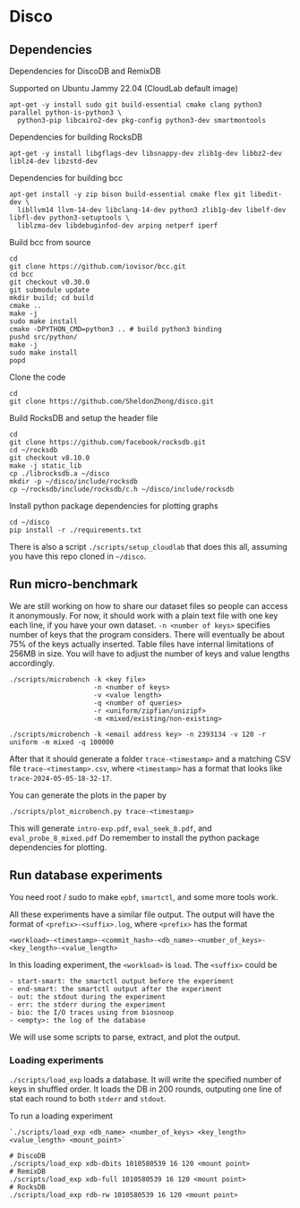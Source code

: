 # Disco
## Dependencies

Dependencies for DiscoDB and RemixDB

Supported on Ubuntu Jammy 22.04 (CloudLab default image)

```
apt-get -y install sudo git build-essential cmake clang python3 parallel python-is-python3 \
  python3-pip libcairo2-dev pkg-config python3-dev smartmontools
```

Dependencies for building RocksDB

```
apt-get -y install libgflags-dev libsnappy-dev zlib1g-dev libbz2-dev liblz4-dev libzstd-dev
```

Dependencies for building bcc

```
apt-get install -y zip bison build-essential cmake flex git libedit-dev \
  libllvm14 llvm-14-dev libclang-14-dev python3 zlib1g-dev libelf-dev libfl-dev python3-setuptools \
  liblzma-dev libdebuginfod-dev arping netperf iperf
```

Build bcc from source

```
cd
git clone https://github.com/iovisor/bcc.git
cd bcc
git checkout v0.30.0
git submodule update
mkdir build; cd build
cmake ..
make -j
sudo make install
cmake -DPYTHON_CMD=python3 .. # build python3 binding
pushd src/python/
make -j
sudo make install
popd
```

Clone the code

```
cd
git clone https://github.com/SheldonZhong/disco.git
```

Build RocksDB and setup the header file

```
cd
git clone https://github.com/facebook/rocksdb.git
cd ~/rocksdb
git checkout v8.10.0
make -j static_lib
cp ./librocksdb.a ~/disco
mkdir -p ~/disco/include/rocksdb
cp ~/rocksdb/include/rocksdb/c.h ~/disco/include/rocksdb
```

Install python package dependencies for plotting graphs
```
cd ~/disco
pip install -r ./requirements.txt
```

There is also a script `./scripts/setup_cloudlab` that does this all,
assuming you have this repo cloned in `~/disco`.

## Run micro-benchmark
We are still working on how to share our dataset files so people can access it anonymously.
For now, it should work with a plain text file with one key each line, if you have your own dataset.
`-n <number of keys>` specifies number of keys that the program considers.
There will eventually be about 75% of the keys actually inserted.
Table files have internal limitations of 256MB in size.
You will have to adjust the number of keys and value lengths accordingly.
```
./scripts/microbench -k <key file>
                     -n <number of keys>
                     -v <value length>
                     -q <number of queries>
                     -r <uniform/zipfian/unizipf>
                     -m <mixed/existing/non-existing>

./scripts/microbench -k <email address key> -n 2393134 -v 120 -r uniform -m mixed -q 100000
```

After that it should generate a folder `trace-<timestamp>` and a matching CSV file `trace-<timestamp>.csv`,
where `<timestamp>` has a format that looks like `trace-2024-05-05-18-32-17`.

You can generate the plots in the paper by
```
./scripts/plot_microbench.py trace-<timestamp>
```
This will generate `intro-exp.pdf`, `eval_seek_8.pdf`, and `eval_probe_8_mixed.pdf`
Do remember to install the python package dependencies for plotting.

## Run database experiments

You need root / sudo to make `epbf`, `smartctl`, and some more tools work.

All these experiments have a similar file output.
The output will have the format of `<prefix>-<suffix>.log`, where `<prefix>` has the format
```
<workload>-<timestamp>-<commit_hash>-<db_name>-<number_of_keys>-<key_length>-<value_length>
```
In this loading experiment, the `<workload>` is `load`.
The `<suffix>` could be
```
- start-smart: the smartctl output before the experiment
- end-smart: the smartctl output after the experiment
- out: the stdout during the experiment
- err: the stderr during the experiment
- bio: the I/O traces using from biosnoop
- <empty>: the log of the database
```
We will use some scripts to parse, extract, and plot the output.

### Loading experiments

`./scripts/load_exp` loads a database.
It will write the specified number of keys in shuffled order.
It loads the DB in 200 rounds, outputing one line of stat each round to both `stderr` and `stdout`.

To run a loading experiment
```
`./scripts/load_exp <db_name> <number_of_keys> <key_length> <value_length> <mount_point>`

# DiscoDB
./scripts/load_exp xdb-dbits 1010580539 16 120 <mount point>
# RemixDB
./scripts/load_exp xdb-full 1010580539 16 120 <mount point>
# RocksDB
./scripts/load_exp rdb-rw 1010580539 16 120 <mount point>
```

